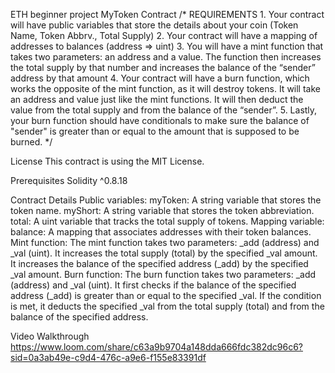 ETH beginner project
MyToken Contract
/*
       REQUIREMENTS
    1. Your contract will have public variables that store the details about your coin (Token Name, Token Abbrv., Total Supply)
    2. Your contract will have a mapping of addresses to balances (address => uint)
    3. You will have a mint function that takes two parameters: an address and a value. 
       The function then increases the total supply by that number and increases the balance 
       of the “sender” address by that amount
    4. Your contract will have a burn function, which works the opposite of the mint function, as it will destroy tokens. 
       It will take an address and value just like the mint functions. It will then deduct the value from the total supply 
       and from the balance of the “sender”.
    5. Lastly, your burn function should have conditionals to make sure the balance of "sender" is greater than or equal 
       to the amount that is supposed to be burned.
*/

License
This contract is using the MIT License.

Prerequisites
Solidity ^0.8.18

Contract Details
Public variables:
myToken: A string variable that stores the token name.
myShort: A string variable that stores the token abbreviation.
total: A uint variable that tracks the total supply of tokens.
Mapping variable:
balance: A mapping that associates addresses with their token balances.
Mint function:
The mint function takes two parameters: _add (address) and _val (uint).
It increases the total supply (total) by the specified _val amount.
It increases the balance of the specified address (_add) by the specified _val amount.
Burn function:
The burn function takes two parameters: _add (address) and _val (uint).
It first checks if the balance of the specified address (_add) is greater than or equal to the specified _val.
If the condition is met, it deducts the specified _val from the total supply (total) and from the balance of the specified address.

Video Walkthrough
https://www.loom.com/share/c63a9b9704a148dda666fdc382dc96c6?sid=0a3ab49e-c9d4-476c-a9e6-f155e83391df
